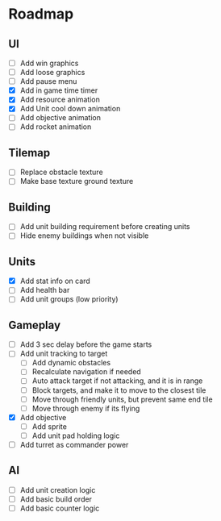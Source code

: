 # Roadmap

## UI

- [ ] Add win graphics
- [ ] Add loose graphics
- [ ] Add pause menu
- [X] Add in game time timer
- [X] Add resource animation
- [X] Add Unit cool down animation
- [ ] Add objective animation
- [ ] Add rocket animation

## Tilemap

- [ ] Replace obstacle texture
- [ ] Make base texture ground texture

## Building

- [ ] Add unit building requirement before creating units
- [ ] Hide enemy buildings when not visible

## Units

- [X] Add stat info on card
- [ ] Add health bar
- [ ] Add unit groups (low priority)

## Gameplay

- [ ] Add 3 sec delay before the game starts
- [ ] Add unit tracking to target
  - [ ] Add dynamic obstacles
  - [ ] Recalculate navigation if needed
  - [ ] Auto attack target if not attacking, and it is in range
  - [ ] Block targets, and make it to move to the closest tile
  - [ ] Move through friendly units, but prevent same end tile
  - [ ] Move through enemy if its flying
- [X] Add objective
  - [ ] Add sprite
  - [ ] Add unit pad holding logic
- [ ] Add turret as commander power
    
## AI

- [ ] Add unit creation logic
- [ ] Add basic build order
- [ ] Add basic counter logic